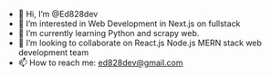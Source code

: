 - 👋 Hi, I’m @Ed828dev
- 👀 I’m interested in Web Development in Next.js on fullstack
- 🌱 I’m currently learning Python and scrapy web.
- 💞️ I’m looking to collaborate on React.js Node.js MERN stack web development team
- 📫 How to reach me: ed828dev@gmail.com

<!---
Ed828dev/Ed828dev is a ✨ special ✨ repository because its `README.md` (this file) appears on your GitHub profile.
You can click the Preview link to take a look at your changes.
--->
